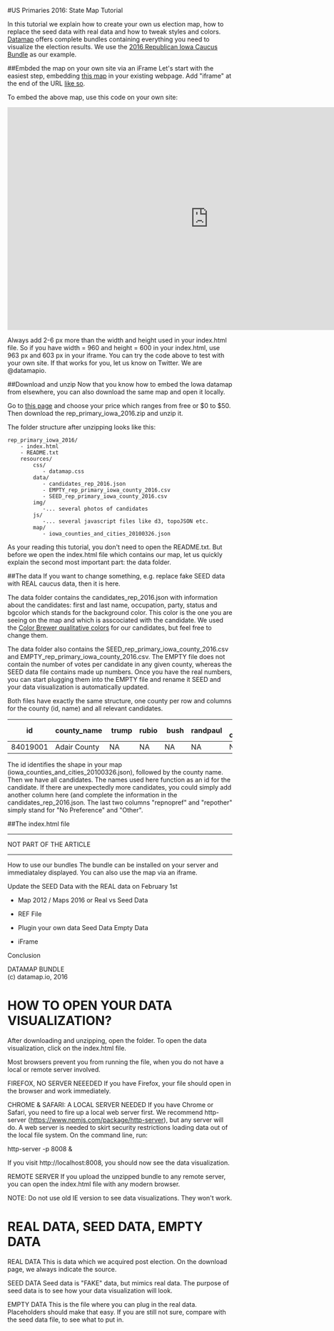 #US Primaries 2016: State Map Tutorial

In this tutorial we explain how to create your own us election map, how to replace the seed data with real data and how to tweak styles and colors.
<a href="http://www.datamap.io">Datamap</a> offers complete bundles containing everything you need to visualize the election results.
We use the <a href="https://elections.datamap.io/us/2016/primaries/states/iowa/republicans">2016 Republican Iowa Caucus Bundle</a> as our example.

##Embded the map on your own site via an iFrame
Let's start with the easiest step, embedding <a href="https://elections.datamap.io/us/2016/primaries/states/iowa/republicans">this map</a> in your existing webpage. Add "iframe" at the end of the URL <a href="https://elections.datamap.io/us/2016/primaries/states/iowa/republicans/iframe">like so</a>.  

To embed the above map, use this code on your own site:

<iframe
  style="border: 0px;"
  src="https://elections.datamap.io/us/2016/primaries/states/iowa/republicans/iframe
  scrolling="no"
  width="900px"
  height="500px">
</iframe>

Always add 2-6 px more than the width and height used in your index.html file.
So if you have width = 960 and height = 600 in your index.html, use 963 px and 603 px in your iframe.
You can try the code above to test with your own site. If that works for you, let us know on Twitter. We are @datamapio.


##Download and unzip
Now that you know how to embed the Iowa datamap from elsewhere, you can also download the same map and open it locally. 

Go to <a href="https://elections.datamap.io/us/2016/primaries/states/iowa/republicans#what_you_get">this page</a> and choose your price which ranges from free or $0 to $50. Then download the rep_primary_iowa_2016.zip and unzip it. 

The folder structure after unzipping looks like this:

```
rep_primary_iowa_2016/   
    - index.html   
    - README.txt       
    resources/     
        css/   
           - datamap.css           
        data/    
           - candidates_rep_2016.json   
           - EMPTY_rep_primary_iowa_county_2016.csv   
           - SEED_rep_primary_iowa_county_2016.csv           
        img/   
           -... several photos of candidates           
        js/   
           -... several javascript files like d3, topoJSON etc.           
        map/   
           - iowa_counties_and_cities_20100326.json    
```


As your reading this tutorial, you don't need to open the README.txt. But before we open the index.html file which contains our map, let us quickly explain the second most important part: the data folder.


##The data
If you want to change something, e.g. replace fake SEED data with REAL caucus data, then it is here.

The data folder contains the candidates_rep_2016.json with information about the candidates: first and last name, occupation, party, status and bgcolor which stands for the background color. This color is the one you are seeing on the map and which is asscociated with the candidate. We used the <a href="http://colorbrewer2.org/">Color Brewer qualitative colors</a> for our candidates, but feel free to change them.

The data folder also contains the SEED_rep_primary_iowa_county_2016.csv and EMPTY_rep_primary_iowa_county_2016.csv.
The EMPTY file does not contain the number of votes per candidate in any given county, whereas the SEED data file contains made up numbers.
Once you have the real numbers, you can start plugging them into the EMPTY file and rename it SEED and your data visualization is automatically updated.

Both files have exactly the same structure, one county per row and columns for the county (id, name) and all relevant candidates.

| id     | county_name  | trump | rubio | bush | randpaul | ... other candidates | repnopref | repother |
|--------|--------------|-------|-------|------|----------|----------------------|-----------|----------|
|84019001| Adair County |  NA   |   NA  |  NA  |    NA    |        NA            |    NA     |    NA    |

The id identifies the shape in your map (iowa_counties_and_cities_20100326.json), followed by the county name. Then we have all candidates. 
The names used here function as an id for the candidate. If there are unexpectedly more candidates, you could simply add another column here (and complete the information in the candidates_rep_2016.json.
The last two columns "repnopref" and "repother" simply stand for "No Preference" and "Other". 


##The index.html file


      
******


 NOT PART OF THE ARTICLE        


******


How to use our bundles
The bundle can be installed on your server and immediataley displayed.
You can also use the map via an iframe.

Update the SEED Data with the REAL data on February 1st


- Map 2012 / Maps 2016 or Real vs Seed Data

- REF File

- Plugin your own data
  Seed Data
  Empty Data


- iFrame

Conclusion




DATAMAP BUNDLE            
(c) datamap.io, 2016     



HOW TO OPEN YOUR DATA VISUALIZATION?
====================================

After downloading and unzipping, open the folder.
To open the data visualization, click on the index.html file.

Most browsers prevent you from running the file, when you do not have a local or 
remote server involved.

FIREFOX, NO SERVER NEEEDED
If you have Firefox, your file should open in the browser and work immediately.


CHROME & SAFARI: A LOCAL SERVER NEEDED
If you have Chrome or Safari, you need to fire up a local web server first. 
We recommend http-server (https://www.npmjs.com/package/http-server), 
but any server will do.
A web server is needed to skirt security restrictions loading data out of the 
local file system. On the command line, run:

http-server -p 8008 &

If you visit http://localhost:8008, you should now see the data visualization.


REMOTE SERVER
If you upload the unzipped bundle to any remote server, you can open the index.html 
file with any modern browser.


NOTE: Do not use old IE version to see data visualizations. They won't work.



REAL DATA, SEED DATA, EMPTY DATA
================================

REAL DATA
This is data which we acquired post election. On the download page, we always indicate
the source.

SEED DATA
Seed data is "FAKE" data, but mimics real data. The purpose of seed data is to see how 
your data visualization will look.

EMPTY DATA
This is the file where you can plug in the real data. Placeholders should make that easy.
If you are still not sure, compare with the seed data file, to see what to put in.